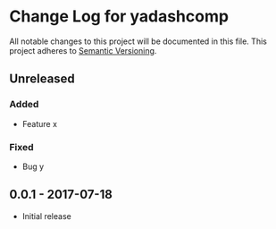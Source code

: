 # Change Log for yadashcomp
All notable changes to this project will be documented in this file.
This project adheres to [Semantic Versioning](http://semver.org/).

## Unreleased

### Added
- Feature x

### Fixed
- Bug y

## 0.0.1 - 2017-07-18
- Initial release

[Unreleased]: https://github.com/pingf/yadashcomp/v0.0.1...HEAD
